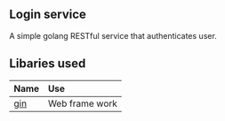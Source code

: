 ## Login service
A simple golang RESTful service that authenticates user.

## Libaries used
|Name  | Use  |
|:-----| :--- |
|[gin](https://github.com/gin-gonic/gin)| Web frame work|

